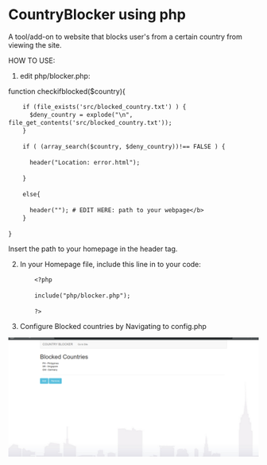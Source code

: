 # CountryBlocker using php
A tool/add-on to website that blocks user's from a certain country from viewing the site. 

HOW TO USE:

1. edit php/blocker.php:

function checkifblocked($country){

        if (file_exists('src/blocked_country.txt') ) {
          $deny_country = explode("\n", file_get_contents('src/blocked_country.txt'));
        }
        
        if ( (array_search($country, $deny_country))!== FALSE ) {
        
          header("Location: error.html"); 

        }

        else{

          header(""); # EDIT HERE: path to your webpage</b>
        }

    }
 
 
 Insert the path to your homepage in the header tag.
 
 2. In your Homepage file, include this line in to your code:
            
            <?php  
      
            include("php/blocker.php");
      
            ?>
 
 3. Configure Blocked countries by Navigating to config.php
               

![alt text](img/screenshot.png)



